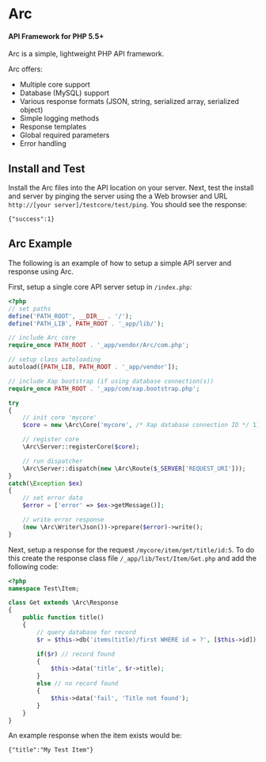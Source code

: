 # Arc
#### API Framework for PHP 5.5+
Arc is a simple, lightweight PHP API framework.

Arc offers:
- Multiple core support
- Database (MySQL) support
- Various response formats (JSON, string, serialized array, serialized object)
- Simple logging methods
- Response templates
- Global required parameters
- Error handling

## Install and Test
Install the Arc files into the API location on your server. Next, test the install and server by pinging the server using the a Web browser and URL `http://[your server]/testcore/test/ping`. You should see the response:
```html
{"success":1}
```

## Arc Example
The following is an example of how to setup a simple API server and response using Arc.

First, setup a single core API server setup in `/index.php`:
```php
<?php
// set paths
define('PATH_ROOT', __DIR__ . '/');
define('PATH_LIB', PATH_ROOT . '_app/lib/');

// include Arc core
require_once PATH_ROOT . '_app/vendor/Arc/com.php';

// setup class autoloading
autoload([PATH_LIB, PATH_ROOT . '_app/vendor']);

// include Xap bootstrap (if using database connection(s))
require_once PATH_ROOT . '_app/com/xap.bootstrap.php';

try
{
	// init core 'mycore'
	$core = new \Arc\Core('mycore', /* Xap database connection ID */ 1);

	// register core
	\Arc\Server::registerCore($core);

	// run dispatcher
	\Arc\Server::dispatch(new \Arc\Route($_SERVER['REQUEST_URI']));
}
catch(\Exception $ex)
{
	// set error data
	$error = ['error' => $ex->getMessage()];

	// write error response
	(new \Arc\Writer\Json())->prepare($error)->write();
}
```
Next, setup a response for the request `/mycore/item/get/title/id:5`. To do this create the response class file `/_app/lib/Test/Item/Get.php` and add the following code:
```php
<?php
namespace Test\Item;

class Get extends \Arc\Response
{
	public function title()
	{
		// query database for record
		$r = $this->db('items(title)/first WHERE id = ?', [$this->id]);

		if($r) // record found
		{
			$this->data('title', $r->title);
		}
		else // no record found
		{
			$this->data('fail', 'Title not found');
		}
	}
}
```
An example response when the item exists would be:
```html
{"title":"My Test Item"}
```